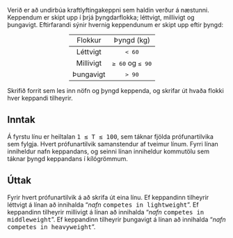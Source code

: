 
<p>Verið er að undirbúa kraftlyftingakeppni sem haldin verður á næstunni. Keppendum er skipt upp í þrjá þyngdarflokka; léttvigt, millivigt og þungavigt. Eftirfarandi sýnir hvernig keppendunum er skipt upp eftir þyngd:</p>

<table style="text-align:center;width:220px;margin:0 auto;border-collapse:collapse">
    <tr>
        <td style="border-bottom:1px solid black">Flokkur</td>
        <td style="border-bottom:1px solid black">Þyngd (kg)</td>
    </tr>
    <tr>
        <td>Léttvigt</td>
        <td><tt>&lt; 60</tt></td>
    </tr>
    <tr>
        <td>Millivigt</td>
        <td><tt>&geq; 60</tt> og <tt>&leq; 90</tt></td>
    </tr>
    <tr>
        <td>Þungavigt</td>
        <td><tt>&gt; 90</tt></td>
    </tr>
</table>

<p>Skrifið forrit sem les inn nöfn og þyngd keppenda, og skrifar út hvaða flokki hver keppandi tilheyrir.</p>

<h2>Inntak</h2>

<p>Á fyrstu línu er heiltalan <tt>1 &leq; T &leq; 100</tt>, sem táknar fjölda prófunartilvika sem fylgja. Hvert prófunartilvik samanstendur af tveimur línum. Fyrri línan inniheldur nafn keppandans, og seinni línan inniheldur kommutölu sem táknar þyngd keppandans í kílógrömmum.</p>

<h2>Úttak</h2>

<p>Fyrir hvert prófunartilvik á að skrifa út eina línu. Ef keppandinn tilheyrir léttvigt á línan að innihalda &ldquo;<i>nafn</i> <tt>competes in lightweight</tt>&rdquo;. Ef keppandinn tilheyrir millivigt á línan að innihalda &ldquo;<i>nafn</i> <tt>competes in middleweight</tt>&rdquo;. Ef keppandinn tilheyrir þungavigt á línan að innihalda &ldquo;<i>nafn</i> <tt>competes in heavyweight</tt>&rdquo;.</p>

